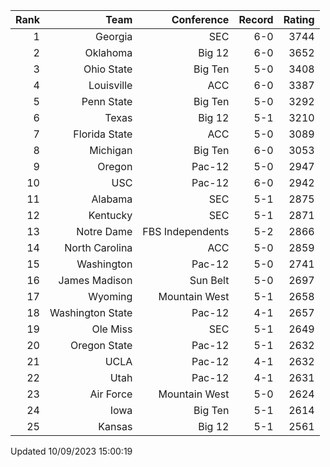 | Rank  | Team                 | Conference           | Record   | Rating |
| ---:  | ---:                 | ---:                 | ---:     | ---:   |
| 1     | Georgia              | SEC                  | 6-0      | 3744   |
| 2     | Oklahoma             | Big 12               | 6-0      | 3652   |
| 3     | Ohio State           | Big Ten              | 5-0      | 3408   |
| 4     | Louisville           | ACC                  | 6-0      | 3387   |
| 5     | Penn State           | Big Ten              | 5-0      | 3292   |
| 6     | Texas                | Big 12               | 5-1      | 3210   |
| 7     | Florida State        | ACC                  | 5-0      | 3089   |
| 8     | Michigan             | Big Ten              | 6-0      | 3053   |
| 9     | Oregon               | Pac-12               | 5-0      | 2947   |
| 10    | USC                  | Pac-12               | 6-0      | 2942   |
| 11    | Alabama              | SEC                  | 5-1      | 2875   |
| 12    | Kentucky             | SEC                  | 5-1      | 2871   |
| 13    | Notre Dame           | FBS Independents     | 5-2      | 2866   |
| 14    | North Carolina       | ACC                  | 5-0      | 2859   |
| 15    | Washington           | Pac-12               | 5-0      | 2741   |
| 16    | James Madison        | Sun Belt             | 5-0      | 2697   |
| 17    | Wyoming              | Mountain West        | 5-1      | 2658   |
| 18    | Washington State     | Pac-12               | 4-1      | 2657   |
| 19    | Ole Miss             | SEC                  | 5-1      | 2649   |
| 20    | Oregon State         | Pac-12               | 5-1      | 2632   |
| 21    | UCLA                 | Pac-12               | 4-1      | 2632   |
| 22    | Utah                 | Pac-12               | 4-1      | 2631   |
| 23    | Air Force            | Mountain West        | 5-0      | 2624   |
| 24    | Iowa                 | Big Ten              | 5-1      | 2614   |
| 25    | Kansas               | Big 12               | 5-1      | 2561   |

Updated 10/09/2023 15:00:19
